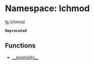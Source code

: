# Namespace: lchmod

[fs](fs.md).lchmod

**`Deprecated`**

## Functions

- [\_\_promisify\_\_](../functions/fs.lchmod-1.__promisify__.md)
